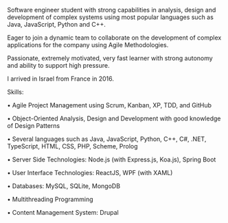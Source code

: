 Software engineer student with strong capabilities in analysis, design and development of complex systems using most popular languages such as Java, JavaScript, Python and C++.

Eager to join a dynamic team to collaborate on the development of complex applications for the company using Agile Methodologies.

Passionate, extremely motivated, very fast learner with strong autonomy and ability to support high pressure.


I arrived in Israel from France in 2016.


Skills: 

• Agile Project Management using Scrum, Kanban, XP, TDD, and GitHub

• Object-Oriented Analysis, Design and Development with good knowledge of Design Patterns

• Several languages such as Java, JavaScript, Python, C++, C#, .NET, TypeScript, HTML, CSS, PHP, Scheme, Prolog

• Server Side Technologies:  Node.js (with Express.js, Koa.js), Spring Boot

• User Interface Technologies: ReactJS, WPF (with XAML)

• Databases: MySQL, SQLite, MongoDB

• Multithreading Programming

• Content Management System: Drupal

